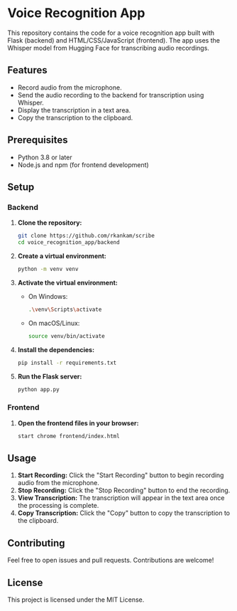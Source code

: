 # Voice Recognition App

This repository contains the code for a voice recognition app built with Flask (backend) and HTML/CSS/JavaScript (frontend). The app uses the Whisper model from Hugging Face for transcribing audio recordings.

## Features

- Record audio from the microphone.
- Send the audio recording to the backend for transcription using Whisper.
- Display the transcription in a text area.
- Copy the transcription to the clipboard.

## Prerequisites

- Python 3.8 or later
- Node.js and npm (for frontend development)

## Setup

### Backend

1. **Clone the repository:**

   ```sh
   git clone https://github.com/rkankam/scribe
   cd voice_recognition_app/backend
   ```

2. **Create a virtual environment:**

   ```sh
   python -m venv venv
   ```

3. **Activate the virtual environment:**

   - On Windows:
     ```sh
     .\venv\Scripts\activate
     ```
   - On macOS/Linux:
     ```sh
     source venv/bin/activate
     ```

4. **Install the dependencies:**

   ```sh
   pip install -r requirements.txt
   ```

5. **Run the Flask server:**
   ```sh
   python app.py
   ```

### Frontend

1. **Open the frontend files in your browser:**
   ```sh
   start chrome frontend/index.html
   ```

## Usage

1. **Start Recording:** Click the "Start Recording" button to begin recording audio from the microphone.
2. **Stop Recording:** Click the "Stop Recording" button to end the recording.
3. **View Transcription:** The transcription will appear in the text area once the processing is complete.
4. **Copy Transcription:** Click the "Copy" button to copy the transcription to the clipboard.

## Contributing

Feel free to open issues and pull requests. Contributions are welcome!

## License

This project is licensed under the MIT License.
